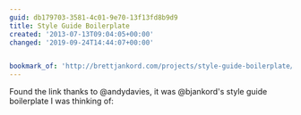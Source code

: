 ```yaml
---
guid: db179703-3581-4c01-9e70-13f13fd8b9d9
title: Style Guide Boilerplate
created: '2013-07-13T09:04:05+00:00'
changed: '2019-09-24T14:44:07+00:00'


bookmark_of: 'http://brettjankord.com/projects/style-guide-boilerplate/'
---
```



Found the link thanks to @andydavies, it was @bjankord's style guide boilerplate I was thinking of:
